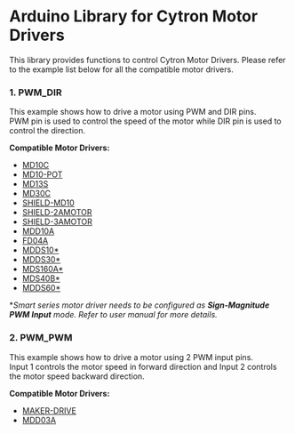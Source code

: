 # Arduino Library for Cytron Motor Drivers
This library provides functions to control Cytron Motor Drivers.
Please refer to the example list below for all the compatible motor drivers.

### 1. PWM_DIR
This example shows how to drive a motor using PWM and DIR pins.<br>
PWM pin is used to control the speed of the motor while DIR pin is used to control the direction.

**Compatible Motor Drivers:**
* [MD10C](https://www.cytron.io/p-md10c)
* [MD10-POT](https://www.cytron.io/p-md10-pot)
* [MD13S](https://www.cytron.io/p-md13s)
* [MD30C](https://www.cytron.io/p-md30c)
* [SHIELD-MD10](https://www.cytron.io/p-shield-md10)
* [SHIELD-2AMOTOR](https://www.cytron.io/p-shield-2amotor)
* [SHIELD-3AMOTOR](https://www.cytron.io/p-shield-3amotor)
* [MDD10A](https://www.cytron.io/p-mdd10a)
* [FD04A](https://www.cytron.io/p-fd04a)
* [MDDS10*](https://www.cytron.io/p-mdds10)
* [MDDS30*](https://www.cytron.io/p-mdds30)
* [MDS160A*](https://www.cytron.io/p-mds160a)
* [MDS40B*](https://www.cytron.io/p-mds40b)
* [MDDS60*](https://www.cytron.io/p-mdds60)

**Smart series motor driver needs to be configured as **Sign-Magnitude PWM Input** mode. Refer to user manual for more details.*


### 2. PWM_PWM
This example shows how to drive a motor using 2 PWM input pins.<br>
Input 1 controls the motor speed in forward direction and Input 2 controls the motor speed backward direction.

**Compatible Motor Drivers:**
* [MAKER-DRIVE](https://www.cytron.io/p-maker-drive)
* [MDD03A](https://www.cytron.io/p-mdd03a)
